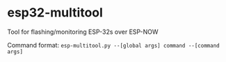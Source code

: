 # esp32-multitool
Tool for flashing/monitoring ESP-32s over ESP-NOW


Command format:
`esp-multitool.py --[global args] command --[command args]`
